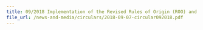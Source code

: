 ```yaml
---
title: 09/2018 Implementation of the Revised Rules of Origin (ROO) and Operational Certification Procedures (OCP) under the India-Singapore Comprehensive Economic Cooperation Agreement (CECA) 
file_url: /news-and-media/circulars/2018-09-07-circular092018.pdf
---
```

